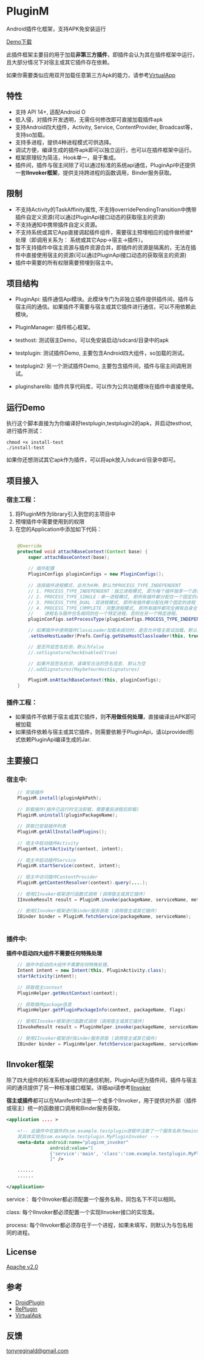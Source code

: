 # PluginM
Android插件化框架，支持APK免安装运行

[Demo下载](https://github.com/xyxyLiu/PluginM/releases/download/0.1/pluginm-demo.apk)

此插件框架主要目的用于加载**非第三方插件**，即插件会认为其在插件框架中运行，且大部分情况下对宿主或其它插件存在依赖。

如果你需要类似应用双开加载任意第三方Apk的能力，请参考[VirtualApp](https://github.com/asLody/VirtualApp)


## 特性
* 支持 API 14+, 适配Android O
* 低入侵，对插件开发透明，无需任何修改即可直接加载插件apk
* 支持Android四大组件，Activity, Service, ContentProvider, Broadcast等，支持so加载。
* 支持多进程，提供4种进程模式可供选择。
* 调试方便，编译生成的插件apk即可以独立运行，也可以在插件框架中运行。
* 框架原理较为简洁，Hook单一，易于集成。
* 插件间，插件与宿主间除了可以通过标准的系统api通信，PluginApi中还提供一套**IInvoker框架**，提供支持跨进程的函数调用，Binder服务获取。

## 限制
* 不支持Activity的TaskAffinity属性, 不支持overridePendingTransition中携带插件自定义资源(可以通过PluginApi接口动态的获取宿主的资源)
* 不支持通知中携带插件自定义资源。
* 不支持系统或其它App直接调起插件组件，需要宿主预埋相应的组件做桥接*处理（即调用关系为： 系统或其它App->宿主->插件）。
* 暂不支持插件中宿主资源与插件资源合并，即插件的资源是隔离的，无法在插件中直接使用宿主的资源(可以通过PluginApi接口动态的获取宿主的资源)
* 插件中需要的所有权限需要预埋到宿主中。

## 项目结构
* PluginApi: 插件通信Api模块。此模块专门为非独立插件提供插件间，插件与宿主间的通信。如果插件不需要与宿主或其它插件进行通信，可以不用依赖此模块。
* PluginManager: 插件核心框架。

* testhost: 测试宿主Demo，可以免安装启动/sdcard/目录中的apk
* testplugin: 测试插件Demo, 主要包含Android四大组件，so加载的测试。
* testplugin2: 另一个测试插件Demo, 主要包含插件间，插件与宿主间调用测试。
* pluginsharelib: 插件共享代码库，可以作为公共功能模块在插件中直接使用。


## 运行Demo
执行这个脚本直接为为你编译好testplugin,testplugin2的apk，并启动testhost, 进行插件测试：
```
chmod +x install-test
./install-test 
```
如果你还想测试其它apk作为插件，可以将apk放入/sdcard/目录中即可。

## 项目接入

### 宿主工程：

1. 将PluginM作为library引入到您的主项目中
2. 预埋插件中需要使用到的权限
3. 在您的Application中添加如下代码：
``` java

    @Override
    protected void attachBaseContext(Context base) {
        super.attachBaseContext(base);
        
        // 插件配置
        PluginConfigs pluginConfigs = new PluginConfigs();
        
        // 选择插件进程模式，总共为4种，默认为PROCESS_TYPE_INDEPENDENT
        // 1. PROCESS_TYPE_INDEPENDENT：独立进程模式, 即为每个插件独享一个进程。
        // 2. PROCESS_TYPE_SINGLE：单一进程模式, 即所有插件都分配在一个固定的进程。
        // 3. PROCESS_TYPE_DUAL：双进程模式, 即所有插件都分配在两个固定的进程（一个前台进程，一个后台进程）。
        // 4. PROCESS_TYPE_COMPLETE：完整进程模式, 即所有插件都完全拥有自身全部的进程，进程名与插件声明的进程名称一致。
        //    进程名与插件包名相同的在一个特定进程，否则在另一个特定进程。
        pluginConfigs.setProcessType(pluginConfigs.PROCESS_TYPE_INDEPENDENT)

        // 如果插件中使用插件ClassLoader加载未成功时，是否允许宿主尝试加载。默认为true
        .setUseHostLoader(Prefs.Config.getUseHostClassloader(this, true))

        // 是否开启签名检测，默认为false
        //.setSignatureCheckEnabled(true)

        // 如果开启签名检测，请填写合法的签名信息. 默认为空
        //.addSignatures(MaybeYourHostSignatures)

        PluginM.onAttachBaseContext(this, pluginConfigs);
    }

```


### 插件工程：
* 如果插件不依赖于宿主或其它插件，则**不用做任何处理**，直接编译出APK即可被加载
* 如果插件依赖与宿主或其它插件，则需要依赖于PluginApi，请以provided形式依赖PluginApi编译生成的Jar.



## 主要接口

### 宿主中:
``` java
    // 安装插件
    PluginM.install(pluginApkPath);
    
    // 卸载插件(插件已运行时无法卸载，需要重启进程后卸载)
    PluginM.uninstall(pluginPackageName);
    
    // 获取已安装插件列表
    PluginM.getAllInstalledPlugins();
    
    // 宿主中启动插件Activity
    PluginM.startActivity(context, intent);
    
    // 宿主中启动插件Service
    PluginM.startService(context, intent);
    
    // 宿主中访问插件ContentProvider
    PluginM.getContentResolver(context).query(....);
    
    // 使用IInvoker框架进行函数式调用 (调用宿主或其它插件）
    IInvokeResult result = PluginM.invoke(packageName, serviceName, methodName, params, callback);
    
    // 使用IInvoker框架进行Binder服务获取 (调用宿主或其它插件）
    IBinder binder = PluginM.fetchService(packageName, serviceName);
    
```

### 插件中:
**插件中启动四大组件不需要任何特殊处理**
``` java
    // 插件中启动四大组件不需要任何特殊处理。
    Intent intent = new Intent(this, PluginActivity.class);
    startActivity(intent);
    
    // 获取宿主context
    PluginHelper.getHostContext(context);
    
    // 获取插件package信息
    PluginHelper.getPluginPackageInfo(context, packageName, flags)
     
    // 使用IInvoker框架进行函数式调用（调用宿主或其它插件）
    IInvokeResult result = PluginHelper.invoke(packageName, serviceName, methodName, params, callback);
            
    // 使用IInvoker框架进行Binder服务获取 (调用宿主或其它插件）
    IBinder binder = PluginHelper.fetchService(packageName, serviceName);
```

## IInvoker框架

除了四大组件的标准系统api提供的通信机制，PluginApi还为插件间，插件与宿主间的通讯提供了另一种标准接口框架。详细api请参考[IInvoker](./PluginApi/src/main/java/com/reginald/pluginm/pluginapi/IInvoker.java)

**宿主或插件**都可以在Manifest中注册一个或多个IInvoker，用于提供对外部（插件或宿主）统一的函数接口调用和Binder服务获取。
``` xml
<application .... >
    
    <!-- 此插件中在插件的com.example.testplugin进程中注册了一个服务名称为main的IInvoker, 
    其具体实现在com.example.testplugin.MyPluginInvoker -->
    <meta-data android:name="pluginm_invoker"
                android:value="[
                {'service':'main', 'class':'com.example.testplugin.MyPluginInvoker', 'process':'com.example.testplugin'}
                ]" />

    ......
    ......

</application>

```
service： 每个IInvoker都必须配置一个服务名称，同包名下不可以相同。

class: 每个IInvoker都必须配置一个实现IInvoker接口的实现类。

process: 每个IInvoker都必须存在于一个进程，如果未填写，则默认为与包名相同的进程。

## License
[Apache v2.0](./LICENSE)

## 参考
* [DroidPlugin](https://github.com/DroidPluginTeam/DroidPlugin)
* [RePlugin](https://github.com/Qihoo360/RePlugin)
* [VirtualApk](https://github.com/didi/VirtualAPK)

## 反馈
tonyreginald@gmail.com
